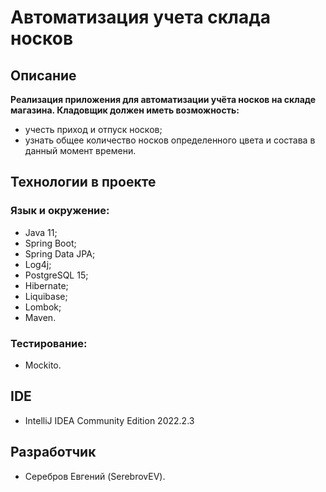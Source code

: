 # Автоматизация учета склада носков

## Описание

**Реализация приложения для автоматизации учёта носков на складе магазина. Кладовщик должен иметь возможность:**

- учесть приход и отпуск носков;
- узнать общее количество носков определенного цвета и состава в данный момент времени.

## Технологии в проекте

### Язык и окружение:

- Java 11;
- Spring Boot;
- Spring Data JPA;
- Log4j;
- PostgreSQL 15;
- Hibernate;
- Liquibase;
- Lombok;
- Maven.

### Тестирование:

- Mockito.

## IDE

- IntelliJ IDEA Community Edition 2022.2.3

## Разработчик

- Серебров Евгений (SerebrovEV).
